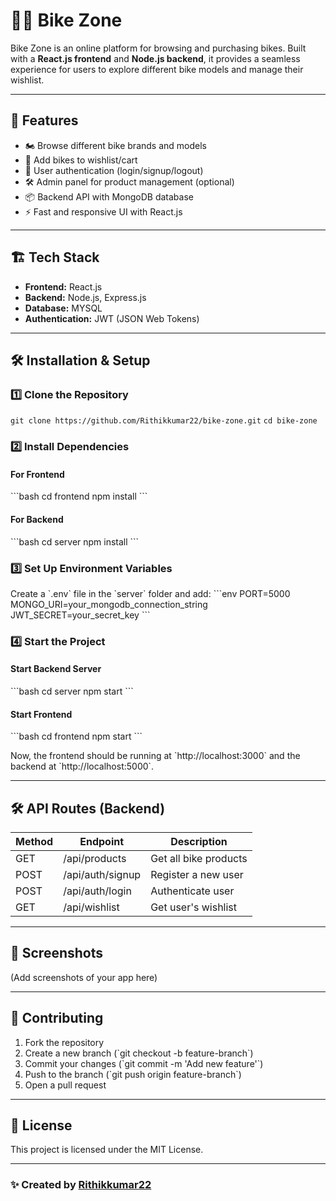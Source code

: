 # 🚴‍♂️ Bike Zone

Bike Zone is an online platform for browsing and purchasing bikes. Built with a **React.js frontend** and **Node.js backend**, it provides a seamless experience for users to explore different bike models and manage their wishlist.

---

## 🚀 Features
- 🏍️ Browse different bike brands and models
- 🛒 Add bikes to wishlist/cart
- 🔐 User authentication (login/signup/logout)
- 🛠️ Admin panel for product management (optional)
- 📦 Backend API with MongoDB database
- ⚡ Fast and responsive UI with React.js

---

## 🏗️ Tech Stack
- **Frontend:** React.js
- **Backend:** Node.js, Express.js
- **Database:** MYSQL
- **Authentication:** JWT (JSON Web Tokens)

---

## 🛠️ Installation & Setup

### 1️⃣ Clone the Repository

`git clone https://github.com/Rithikkumar22/bike-zone.git`
`cd bike-zone`


### 2️⃣ Install Dependencies
#### For Frontend
\`\`\`bash
cd frontend
npm install
\`\`\`

#### For Backend
\`\`\`bash
cd server
npm install
\`\`\`

### 3️⃣ Set Up Environment Variables
Create a \`.env\` file in the \`server\` folder and add:
\`\`\`env
PORT=5000
MONGO_URI=your_mongodb_connection_string
JWT_SECRET=your_secret_key
\`\`\`

### 4️⃣ Start the Project
#### Start Backend Server
\`\`\`bash
cd server
npm start
\`\`\`

#### Start Frontend
\`\`\`bash
cd frontend
npm start
\`\`\`

Now, the frontend should be running at \`http://localhost:3000\` and the backend at \`http://localhost:5000\`.

---

## 🛠️ API Routes (Backend)
| Method | Endpoint          | Description               |
|--------|------------------|---------------------------|
| GET    | /api/products    | Get all bike products    |
| POST   | /api/auth/signup | Register a new user      |
| POST   | /api/auth/login  | Authenticate user        |
| GET    | /api/wishlist    | Get user's wishlist      |

---

## 📸 Screenshots
(Add screenshots of your app here)

---

## 📌 Contributing
1. Fork the repository
2. Create a new branch (\`git checkout -b feature-branch\`)
3. Commit your changes (\`git commit -m 'Add new feature'\`)
4. Push to the branch (\`git push origin feature-branch\`)
5. Open a pull request

---

## 📜 License
This project is licensed under the MIT License.

---

### ✨ Created by [Rithikkumar22](https://github.com/Rithikkumar22)


